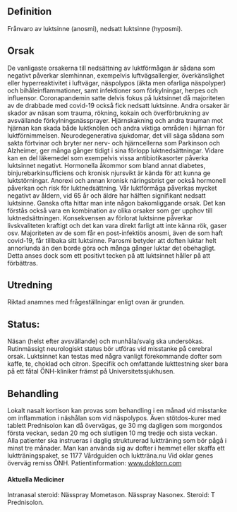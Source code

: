 ## Definition

Frånvaro av luktsinne (anosmi), nedsatt luktsinne (hyposmi).

## Orsak

De vanligaste orsakerna till nedsättning av luktförmågan är sådana som negativt påverkar slemhinnan, exempelvis luftvägsallergier, överkänslighet eller hyperreaktivitet i luftvägar, näspolypos (äkta men ofarliga näspolyper) och bihåleinflammationer, samt infektioner som förkylningar, herpes och influensor. Coronapandemin satte delvis fokus på luktsinnet då majoriteten av de drabbade med covid-19 också fick nedsatt luktsinne.
Andra orsaker är skador av näsan som trauma, rökning, kokain och överförbrukning av avsvällande förkylningsnässprayer. Hjärnskakning och andra trauman mot hjärnan kan skada både luktknölen och andra viktiga områden i hjärnan för luktförnimmelsen. Neurodegenerativa sjukdomar, det vill säga sådana som sakta förtvinar och bryter ner nerv- och hjärncellerna som Parkinson och Alzheimer, ger många gånger tidigt i sina förlopp luktnedsättningar. Vidare kan en del läkemedel som exempelvis vissa antibiotikasorter påverka luktsinnet negativt. Hormonella åkommor som bland annat diabetes, binjurebarkinsufficiens och kronisk njursvikt är kända för att kunna ge luktstörningar. Anorexi och annan kronisk näringsbrist ger också hormonell påverkan och risk för luktnedsättning. Vår luktförmåga påverkas mycket negativt av åldern, vid 65 år och äldre har hälften signifikant nedsatt luktsinne. Ganska ofta hittar man inte någon bakomliggande orsak. Det kan förstås också vara en kombination av olika orsaker som ger upphov till luktnedsättningen.
Konsekvensen av förlorat luktsinne påverkar livskvaliteten kraftigt och det kan vara direkt farligt att inte känna rök, gaser osv.
Majoriteten av de som får en post-infektiös anosmi, även de som haft covid-19, får tillbaka sitt luktsinne. Parosmi betyder att doften luktar helt annorlunda än den borde göra och många gånger luktar det obehagligt. Detta anses dock som ett positivt tecken på att luktsinnet håller på att förbättras.

## Utredning

Riktad anamnes med frågeställningar enligt ovan är grunden.

## Status:

Näsan (helst efter avsvällande) och munhåla/svalg ska undersökas. Rutinmässigt neurologiskt status bör utföras vid misstanke på cerebral orsak.
Luktsinnet kan testas med några vanligt förekommande dofter som kaffe, te, choklad och citron. Specifik och omfattande lukttestning sker bara på ett fåtal ÖNH-kliniker främst på Universitetssjukhusen.

## Behandling

Lokalt nasalt kortison kan provas som behandling i en månad vid misstanke om inflammation i näshålan som vid näspolypos. Även stötdos-kurer med tablett Prednisolon kan då övervägas, ge 30 mg dagligen som morgondos första veckan, sedan 20 mg och slutligen 10 mg tredje och sista veckan.
Alla patienter ska instrueras i daglig strukturerad luktträning som bör pågå i minst tre månader. Man kan använda sig av dofter i hemmet eller skaffa ett luktträningspaket, se 1177 Vårdguiden och luktträna.nu
Vid oklar genes överväg remiss ÖNH.
Patientinformation: www.doktorn.com

#### Aktuella Mediciner

Intranasal steroid: Nässpray Mometason. Nässpray Nasonex.
Steroid: T Prednisolon.

